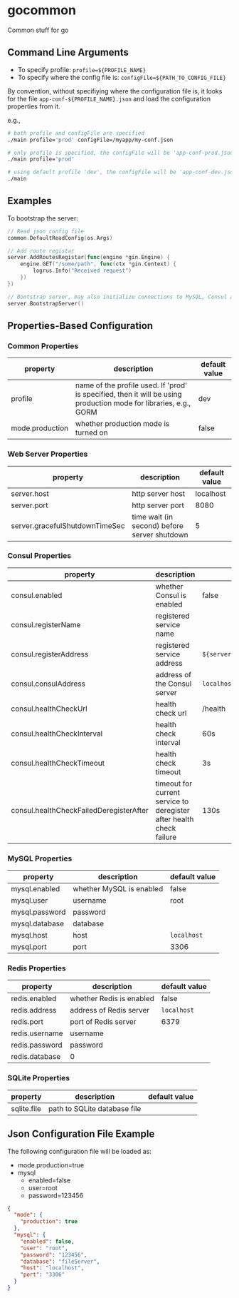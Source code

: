 # gocommon

Common stuff for go

## Command Line Arguments

- To specify profile: `profile=${PROFILE_NAME}`
- To specify where the config file is: `configFile=${PATH_TO_CONFIG_FILE}` 

By convention, without specifiying where the configuration file is, it looks for the file `app-conf-${PROFILE_NAME}.json` and load the configuration properties from it. 

e.g.,

```sh
# both profile and configFile are specified
./main profile='prod' configFile=/myapp/my-conf.json

# only profile is specified, the configFile will be 'app-conf-prod.json' 
./main profile='prod'

# using default profile 'dev', the configFile will be 'app-conf-dev.json' 
./main 
```

## Examples

To bootstrap the server:

```go
// Read json config file
common.DefaultReadConfig(os.Args)

// Add route registar
server.AddRoutesRegistar(func(engine *gin.Engine) {
    engine.GET("/some/path", func(ctx *gin.Context) {
        logrus.Info("Received request")
    })
})

// Bootstrap server, may also initialize connections to MySQL, Consul and Redis based on the loaded configuration
server.BootstrapServer()
```


## Properties-Based Configuration

### Common Properties

| property | description | default value |
| --- | --- | --- | 
| profile | name of the profile used. If 'prod' is specified, then it will be using production mode for libraries, e.g., GORM | dev |
| mode.production | whether production mode is turned on | false |

### Web Server Properties

| property | description | default value |
| --- | --- | --- | 
| server.host | http server host | localhost |   
| server.port | http server port | 8080 |
| server.gracefulShutdownTimeSec | time wait (in second) before server shutdown | 5 | 

### Consul Properties

| property | description | default value |
| --- | --- | --- | 
| consul.enabled | whether Consul is enabled | false |
| consul.registerName | registered service name | | 
| consul.registerAddress | registered service address | `${server.host}:${server.port}` |  
| consul.consulAddress | address of the Consul server | `localhost:8500` | 
| consul.healthCheckUrl | health check url | /health |
| consul.healthCheckInterval | health check interval | 60s |
| consul.healthCheckTimeout | health check timeout | 3s |
| consul.healthCheckFailedDeregisterAfter | timeout for current service to deregister after health check failure | 130s |

### MySQL Properties

| property | description | default value |
| --- | --- | --- | 
| mysql.enabled | whether MySQL is enabled | false |
| mysql.user | username  | root |
| mysql.password | password |  |
| mysql.database | database | |  
| mysql.host | host | `localhost` |
| mysql.port | port | 3306 |

### Redis Properties

| property | description | default value |
| --- | --- | --- | 
| redis.enabled | whether Redis is enabled | false |
| redis.address | address of Redis server | `localhost` |
| redis.port | port of Redis server | 6379 |
| redis.username | username | |
| redis.password | password | | 
| redis.database | 0 | |  

### SQLite Properties

| property | description | default value |
| --- | --- | --- | 
| sqlite.file | path to SQLite database file | 


## Json Configuration File Example

The following configuration file will be loaded as:  

- mode.production=true
- mysql
    - enabled=false
    - user=root
    - password=123456

```json
{
  "mode": {
    "production": true
  },
  "mysql": {
    "enabled": false,
    "user": "root",
    "password": "123456",
    "database": "fileServer",
    "host": "localhost",
    "port": "3306"
  }
}
````
